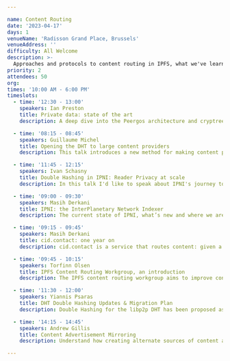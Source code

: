 ```yaml
---

name: Content Routing
date: '2023-04-17'
days: 1
venueName: 'Radisson Grand Place, Brussels'
venueAddress: ''
difficulty: All Welcome
description: >-
  Approaches and protocols to content routing in IPFS, what we've learned so far, and directions for the future. Join this track to explore herding CIDs, bringing content providers closer to the seekers of content, new advances across content routing systems, and a fresh look at the horizon of what's to come.
priority: 2
attendees: 50
org: 
times: '10:00 AM - 6:00 PM'
timeslots:
  - time: '12:30 - 13:00'
    speakers: Ian Preston
    title: Private data: state of the art
    description: A deep dive into the Peergos architecture and cryptree+ which gives post-quantum ciphertext-level access control, better metadata protection and better performance. Learn about our fully concurrent GC design, and other performance boosts.

  - time: '08:15 - 08:45'
    speakers: Guillaume Michel
    title: Opening the DHT to large content providers
    description: This talk introduces a new method for making content publishing in the DHT less resource-intensive for large content providers. This technique, named Reprovide Sweep reduces the load of content publication by reproviding all provider records located in the same keyspace region at once. This strategy decreases the number of DHT lookups required for content publication, and the number of connections to open by 80x for a content provider advertising 100’000 CID. The talk will be of interest to those interested in IPFS optimization and improving the efficiency of large-scale content publication and discovery on the DHT. 

  - time: '11:45 - 12:15'
    speakers: Ivan Schasny
    title: Double Hashing in IPNI: Reader Privacy at scale
    description: In this talk I'd like to speak about IPNI's journey to implementing Double Hashing at scale. I'll cover:* what double hashing is and what benefits it gives to the user;* IPNI and DHT double hashing compatibility;* IPNI dataset migration;* how we run double hashing in production;* issues that we encountered.This talk will be interesting to those who already run IPNI by themselves (as they will want to implement Reader Privacy at some point) as well as to those who are just thinking to participate in the IPNI ecosystem.

  - time: '09:00 - 09:30'
    speakers: Masih Derkani
    title: IPNI: the InterPlanetary Network Indexer
    description: The current state of IPNI, what’s new and where we are going

  - time: '09:15 - 09:45'
    speakers: Masih Derkani
    title: cid.contact: one year on
    description: cid.contact is a service that routes content: given a CID it finds providers of it along with metadata on how it can be retrieved. It has been almost a year since the launch of cid.contact. a lot has happened since. This talk goes over the latest and greatest offered by cid.contact, our journey in making it all happen and what's to come

  - time: '09:45 - 10:15'
    speakers: Torfinn Olsen
    title: IPFS Content Routing Workgroup, an introduction
    description: The IPFS content routing workgroup aims to improve content routing within the IPFS network by applying an intentional focus on effectiveness of content discovery and delivery mechanisms. We make group decisions around the design and implementation of new content routing protocols, optimize existing ones, and address the various technical challenges associated with decentralized content routing. We'd like to make everyone aware of the important work this group is doing and encourage their participation.

  - time: '11:30 - 12:00'
    speakers: Yiannis Psaras
    title: DHT Double Hashing Updates & Migration Plan
    description: Double Hashing for the libp2p DHT has been proposed as an approach to improve libp2p's privacy. The approach, which includes breaking changes to the current DHT, has been discussed at IPFS Thing and Camp 2022. This talk will give a brief update of developments since IPFS Camp and most importantly will lay out the migration plan to the new double-hashing DHT.

  - time: '14:15 - 14:45'
    speakers: Andrew Gillis
    title: Content Advertisement Mirroring
    description: Understand how creating alternate sources of content advertisement data is needed to unburden advertisement publishers, and start new indexers quickly.Discuss ideas that build on this capability, such as distributing content advertisement and providing alternate means of publishing it. Define basic outline for a protocol that enables interoperability of advertisement publishers and indexer operators.

---
```

